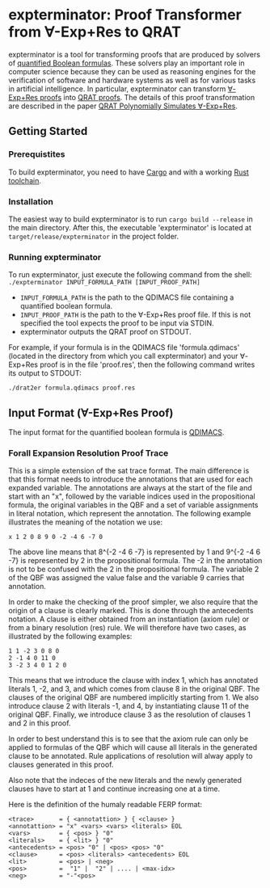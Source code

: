 # expterminator: Proof Transformer from ∀-Exp+Res to QRAT

expterminator is a tool for transforming proofs that are produced by solvers of [quantified Boolean formulas](https://en.wikipedia.org/wiki/True_quantified_Boolean_formula). These solvers play an important role in computer science because they can be used as reasoning engines for the verification of software and hardware systems as well as for various tasks in artificial intelligence. In particular, expterminator can transform [∀-Exp+Res proofs](http://citeseerx.ist.psu.edu/viewdoc/download?doi=10.1.1.705.1452&rep=rep1&type=pdf) into [QRAT proofs](https://www.cs.utexas.edu/~marijn/publications/jar16.pdf). The details of this proof transformation are described in the paper [QRAT Polynomially Simulates ∀-Exp+Res](https://benjaminkiesl.github.io/publications/qrat_simulates_forall_exp_res_kiesl_seidl.pdf).

## Getting Started

### Prerequistites

To build expterminator, you need to have [Cargo](https://github.com/rust-lang/cargo/) and with a working [Rust toolchain](https://github.com/rust-lang/rust).

### Installation

The easiest way to build expterminator is to run `cargo build --release` in the main directory. After this, the executable 'expterminator' is located at `target/release/expterminator` in the project folder.

### Running expterminator

To run expterminator, just execute the following command from the shell:
```./expterminator INPUT_FORMULA_PATH [INPUT_PROOF_PATH]```

* `INPUT_FORMULA_PATH` is the path to the QDIMACS file containing a quantified boolean formula.
* `INPUT_PROOF_PATH` is the path to the ∀-Exp+Res proof file.
If this is not specified the tool expects the proof to be input via STDIN.
* expterminator outputs the QRAT proof on STDOUT.

For example, if your formula is in the QDIMACS file 'formula.qdimacs' (located in the directory from which you call expterminator) and your ∀-Exp+Res proof is in the file 'proof.res', then the following command writes its output to STDOUT:

```./drat2er formula.qdimacs proof.res```

## Input Format (∀-Exp+Res Proof)

The input format for the quantified boolean formula is [QDIMACS](http://www.qbflib.org/qdimacs.html).

### Forall Expansion Resolution Proof Trace

This is a simple extension of the sat trace format. The main difference is that
this format needs to introduce the annotations that are used for each expanded
variable. The annotations are always at the start of the file and start with an
"x", followed by the variable indices used in the propositional formula, the
original variables in the QBF and a set of variable assignments in literal
notation, which represent the annotation. The following example illustrates the
meaning of the notation we use:

`x 1 2 0 8 9 0 -2 -4 6 -7 0`

The above line means that 8^{-2 -4 6 -7} is represented by 1 and 9^{-2 -4 6 -7}
is represented by 2 in the propositional formula. The -2 in the annotation is
not to be confused with the 2 in the propositional formula. The variable 2 of
the QBF was assigned the value false and the variable 9 carries that annotation.

In order to make the checking of the proof simpler, we also require that the
origin of a clause is clearly marked. This is done through the antecedents
notation. A clause is either obtained from an instantiation (axiom rule) or
from a binary resolution (res) rule. We will therefore have two cases, as
illustrated by the following examples:

```
1 1 -2 3 0 8 0
2 -1 4 0 11 0
3 -2 3 4 0 1 2 0
```

This means that we introduce the clause with index 1, which has annotated
literals 1, -2, and 3, and which comes from clause 8 in the original QBF.
The clauses of the original QBF are numbered implicitly starting from 1.
We also introduce clause 2 with literals -1, and 4, by instantiating clause 11
of the original QBF. Finally, we introduce clause 3 as the resolution of
clauses 1 and 2 in this proof.

In order to best understand this is to see that the axiom rule can only be
applied to formulas of the QBF which will cause all literals in the generated
clause to be annotated. Rule applications of resolution will alway apply to
clauses generated in this proof.

Also note that the indeces of the new literals and the newly generated clauses
have to start at 1 and continue increasing one at a time.

Here is the definition of the humaly readable FERP format:

```
<trace>       = { <annotattion> } { <clause> }
<annotattion> = "x" <vars> <vars> <literals> EOL
<vars>        = { <pos> } "0"
<literals>    = { <lit> } "0"
<antecedents> = <pos> "0" | <pos> <pos> "0"
<clause>      = <pos> <literals> <antecedents> EOL
<lit>         = <pos> | <neg>
<pos>         =  "1" |  "2" | .... | <max-idx>
<neg>         = "-"<pos>
```
